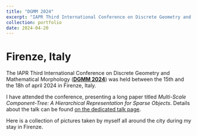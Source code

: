 ```yaml
---
title: "DGMM 2024"
excerpt: "IAPR Third International Conference on Discrete Geometry and Mathematical Morphology (DGMM 2024)"
collection: portfolio
date: 2024-04-20
---
```


# Firenze, Italy

The IAPR Third International Conference on Discrete Geometry and Mathematical Morphology ([**DGMM 2024**](https://dgmm2024.dimai.unifi.it/)) was held between the 15th and the 18h of april 2024 in Firenze, Italy.

I have attended the conference, presenting a long paper titled *Multi-Scale Component-Tree: A Hierarchical Representation for Sparse Objects*.
Details about the talk can be found [on the dedicated talk page](/talks/2024-04-DGMM-talk).

Here is a collection of pictures taken by myself all around the city during my stay in Firenze. 
